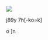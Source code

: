 <!doctype html>
<html>
<head>
<meta charset="UTF-8">
<title>Untitled Document</title>
</head>

<body>
<img src="https://www.google.com/url?sa=i&url=https%3A%2F%2Fwww.youtube.com%2Fwatch%3Fv%3DtYsMhQZ61YE&psig=AOvVaw2XHb3Cpr-lfE6gM_jNxbbS&ust=1588507025903000&source=images&cd=vfe&ved=0CAIQjRxqFwoTCLjb1fqPlekCFQAAAAAdAAAAABAD
         ""/>
<p> j89y 7h[-ko=k]</p>
<p>o ]n</p>
</body>
</html>
